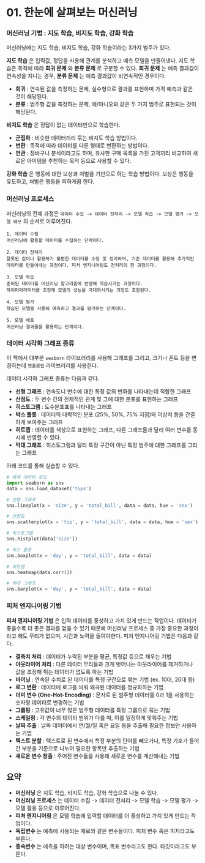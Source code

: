# 01. 한눈에 살펴보는 머신러닝

### 머신러닝 기법 : 지도 학습, 비지도 학습, 강화 학습

머신러닝에는 지도 학습, 비지도 학습, 강화 학습이라는 3가지 범주가 있다.

**지도 학습** 은 입력값, 정답을 사용해 관계를 분석하고 예측 모델을 만들어낸다. 지도 학습은 목적에 따라 **회귀 문제** 와 **분류 문제** 로 구분할 수 있다. **회귀 문제** 는 예측 결과값이 연속성을 지니는 경우, **분류 문제** 는 예측 결과값이 비연속적인 경우이다.

- **회귀** : 연속된 값을 측정하는 문제, 실수형으로 결과를 표현하며 가격 예측과 같은 것이 해당된다.
- **분류** : 범주형 값을 측정하는 문제, 예/아니오와 같은 두 가지 범주로 표현되는 것이 해당된다.

**비지도 학습** 은 정답이 없는 데이터만으로 학습한다.

 - **군집화** : 비슷한 데이터끼리 묶는 비지도 학습 방법이다.
 - **변환** : 목적에 따라 데이터를 다른 형태로 변환하는 방법이다.
 - **연관** : 장바구니 분석이라고도 하며, 유사한 구매 목록을 가진 고객끼리 비교하여 새로운 아이템을 추천하는 목적 등으로 사용할 수 있다.

**강화 학습** 은 행동에 대한 보상과 처벌을 기반으로 하는 학습 방법이다. 보상은 행동을 유도하고, 처벌은 행동을 피하게끔 한다.

### 머신러닝 프로세스

머신러닝의 전체 과정은 `데이터 수집 -> 데이터 전처리 -> 모델 학습 -> 모델 평가 -> 모델 배포` 의 순서로 이루어진다.
```Text
1. 데이터 수집
머신러닝에 활용할 데이터를 수집하는 단계이다.

2. 데이터 전처리
잘못된 값이나 활용하기 불편한 데이터를 수정 및 정리하며, 기존 데이터를 활용해 추가적인 데이터를 만들어내는 과정이다. 피처 엔지니어링도 전처리의 한 과정이다.

3. 모델 학습
준비된 데이터를 머신러닝 알고리즘에 반영해 학습시키는 과정이다.
하이퍼파라미터를 조정해 모델의 성능을 극대화시키는 과정도 포함된다.

4. 모델 평가
학습된 모델을 사용해 예측하고 결과를 평가하는 단계이다.

5. 모델 배포
머신러닝 결과물을 활용하는 단계이다.
```


### 데이터 시각화 그래프 종류

이 책에서 대부분 `seaborn` 라이브러리를 사용해 그래프를 그리고, 크기나 폰트 등을 변경하는데 `맷플롯립` 라이브러리를 사용한다.

데이터 시각화 그래프 종류는 다음과 같다.
- **선형 그래프** : 연속도니 변수에 대한 특정 값의 변화를 나타내는데 적합한 그래프
- **산점도** : 두 변수 간의 전체적인 관계 및 그에 대한 분포를 표현하는 그래프
- **히스토그램** : 도수분포표를 나타내는 그래프
- **박스 플롯** : 데이터의 대략적인 분포 (25%, 50%, 75% 지점)와 이상치 등을 간결하게 보여주는 그래프
- **히트맵** : 데이터를 색상으로 표현하는 그래프, 다른 그래프들과 달리 여러 변수를 동시에 반영할 수 있다.
- **막대 그래프** : 히스토그램과 달리 특정 구간이 아닌 특정 범주에 대한 그래프를 그리는 그래프

아래 코드를 통해 실습할 수 있다.
```python
# 예제 데이터 로딩
import seaborn as sns
data = sns.load_dataset('tips')

# 선형 그래프
sns.lineplot(x = 'size', y = 'total_bill', data = data, hue = 'sex')

# 산점도
sns.scatterplot(x = 'tip', y = 'total_bill', data = data, hue = 'sex')

# 히스토그램
sns.histplot(data['size'])

# 박스 플롯
sns.boxplot(x = 'day', y = 'total_bill', data = data)

# 히트맵
sns.heatmap(data.corr())

# 막대 그래프
sns.barplot(x = 'day', y = 'total_bill', data = data)
```

### 피처 엔지니어링 기법

**피처 엔지니어링 기법** 은 입력 데이터를 풍성하고 가치 있게 만드는 작업이다. 데이터가 좋을수록 더 좋은 결과를 얻을 수 있기 때문에 머신러닝 프로세스 중 가장 중요한 과정이라고 해도 무리가 없으며, 시간과 노력을 들여야한다. 피처 엔지니어링 기법은 다음과 같다.

- **결측치 처리** : 데이터가 누락된 부분을 평균, 특정값 등으로 채우는 기법
- **아웃라이어 처리** : 다른 데이터 무리들과 크게 벗어나는 아웃라이어를 제거하거나 값을 조정해 튀는 데이터가 없도록 하는 기법
- **바이닝** : 연속된 수치로 된 데이터를 특정 구간으로 묶는 기법 (ex. 10대, 20대 등)
- **로그 변환** : 데이터에 로그를 씌워 왜곡된 데이터를 정규화하는 기법
- **더미 변수 (One-Hot-Encoding)** : 문자로 된 범주형 데이터를 0과 1을 사용하는 숫자형 데이터로 변경하는 기법
- **그룹핑** : 고유값이 너무 많은 범주형 데이터를 특정 그룹으로 묶는 기법
- **스케일링** : 각 변수의 데이터 범위가 다를 때, 이를 일정하게 맞춰주는 기법
- **날짜 추출** : 날짜 데이터에서 연/월/일 혹은 요일 등을 추출해 필요한 정보만 사용하는 기법
- **텍스트 분할** : 텍스트로 된 변수에서 특정 부분의 단어를 빼오거나, 특정 기호가 들어간 부분을 기준으로 나누어 필요한 항목만 추출하는 기법
- **새로운 변수 창출** : 주어진 변수들을 사용해 새로운 변수를 계산해내는 기법

## 요약
- **머신러닝** 은 지도 학습, 비지도 학습, 강화 학습으로 나눌 수 있다.
- **머신러닝 프로세스** 는 데이터 수집 -> 데이터 전처리 -> 모델 학습 -> 모델 평가 -> 모델 활용 등으로 이루어진다.
- **피처 엔지니어링** 은 모델 학습에 입력할 데이터를 더 풍성하고 가치 있게 만드는 작업이다.
- **독립변수** 는 예측에 사용되는 재료와 같은 변수들이다. 피처 변수 혹은 피처라고도 부른다.
- **종속변수** 는 에측을 하려는 대상 변수이며, 목표 변수라고도 한다. 타깃이라고도 부른다.

